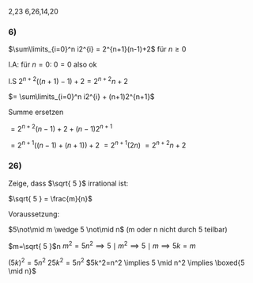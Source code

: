 
2,23
6,26,14,20

### 6)

$\sum\limits_{i=0}^n i2^{i} = 2^{n+1}(n-1)+2$ für $n \geq 0$

I.A:
für $n = 0$:
$0 = 0$ also ok

I.S
$2^{n+2}((n+1)-1)+2 = 2^{n+2}n+2$

$= \sum\limits_{i=0}^n i2^{i} + (n+1)2^{n+1}$

Summe ersetzen

$= 2^{n+2}(n-1)+2+(n-1)2^{n+1}$

$= 2^{n+1}((n-1)+(n+1))+2$
$=2^{n+1}(2n)$
$=2^{n+2}n+2$

### 26)

Zeige, dass $\sqrt{ 5 }$ irrational ist:

$\sqrt{ 5 } = \frac{m}{n}$

Voraussetzung:

$5\not\mid m \wedge 5 \not\mid n$    (m oder n nicht durch 5 teilbar)

$m=\sqrt{ 5 }$n
$m^2=5n^2 \implies 5 \mid m^2 \implies 5 \mid m \implies 5k = m$

$(5k)^2 = 5n^2$
$25k^2=5n^2$
$5k^2=n^2 \implies 5 \mid n^2 \implies \boxed{5 \mid n}$



